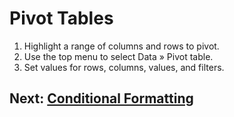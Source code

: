 # Pivot Tables

1. Highlight a range of columns and rows to pivot.
2. Use the top menu to select Data » Pivot table.
3. Set values for rows, columns, values, and filters.

## Next: [Conditional Formatting](06-conditional-formatting.md)
